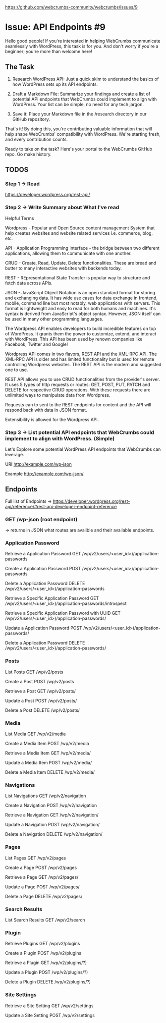 https://github.com/webcrumbs-community/webcrumbs/issues/9

# Issue: API Endpoints #9

Hello good people! If you're interested in helping WebCrumbs communicate seamlessly with WordPress, this task is for you. And don't worry if you're a beginner; you're more than welcome here!

## The Task

1. Research WordPress API: 
Just a quick skim to understand the basics of how WordPress sets up its API endpoints.

2. Draft a Markdown File: 
Summarize your findings and create a list of potential API endpoints that WebCrumbs could implement to align with WordPress. Your list can be simple, no need for any tech jargon.

3. Save it: 
Place your Markdown file in the /research directory in our GitHub repository.

That's it! By doing this, you're contributing valuable information that will help shape WebCrumbs' compatibility with WordPress. We're starting fresh, and every contribution counts.

Ready to take on the task? Here's your portal to the WebCrumbs GitHub repo. Go make history.

## TODOS
### Step 1 -> Read 
https://developer.wordpress.org/rest-api/

### Step 2 -> Write Summary about What I've read

Helpful Terms

Wordpress - Popular and Open Source content management System that help creates websites and website related services i.e. commerce, blog, etc.

API - Application Programming Interface - the bridge between two different applications, allowing them to communicate with one another.

CRUD - Create, Read, Update, Delete functionalities. These are bread and butter to many interactive websites with backends today.

REST - REpresentational State Transfer is popular way to structure and fetch data across APIs.

JSON - JavaScript Object Notation is an open standard format for storing and exchanging data. It has wide use cases for data exchange in frontend, mobile, command line but most notably, web applications with servers. This format is lightweight and easy to read for both humans and machines. It's syntax is derived from JavaScript's object syntax. However, JSON itself can be used in many other programming languages.

The Wordpress API enables developers to build incredible features on top of WordPress. It grants them the power to customize, extend, and interact with WordPress. This API has been used by renown companies like Facebook, Twitter and Google!

Wordpress API comes in two flavors, REST API and the XML-RPC API. The XML-RPC API is older and has limited functionality but is used for remote controlling Wordpress websites. The REST API is the modern and suggested one to use.

REST API allows you to use CRUD functionalities from the provider's server. It uses 5 types of http requests or routes: GET, POST, PUT, PATCH and DELETE for respective CRUD operations. With these requests there are unlimited ways to manipulate data from Wordpress. 

Requests can to sent to the REST endpoints for content and the API will respond back with data in JSON format.

Extensibility is allowed for the Wordpress API. 

### Step 3 -> List potential API endpoints that WebCrumbs could implement to align with WordPress. (Simple)

Let's Explore some potential WordPress API endpoints that WebCrumbs can leverage.

URI http://example.com/wp-json

Example http://example.com/wp-json/<endpoint>

## Endpoints 

Full list of Endpoints -> https://developer.wordpress.org/rest-api/reference/#rest-api-developer-endpoint-reference

### GET /wp-json (root endpoint)
-> returns in JSON what routes are availble and their available endpoints.

### Application Password
Retrieve a Application Password
GET /wp/v2/users/<user_id>)/application-passwords

Create a Application Password
POST /wp/v2/users/<user_id>)/application-passwords

Delete a Application Password
DELETE /wp/v2/users/<user_id>)/application-passwords

Retrieve a Specific Application Password
GET /wp/v2/users/<user_id>)/application-passwords/introspect

Retrieve a Specific Application Password with UUID
GET /wp/v2/users/<user_id>)/application-passwords/<uuid>

Update a Application Password
POST /wp/v2/users/<user_id>)/application-passwords/<uuid>

Delete a Application Password
DELETE /wp/v2/users/<user_id>)/application-passwords/<uuid>

### Posts
List Posts
GET /wp/v2/posts

Create a Post
POST /wp/v2/posts

Retrieve a Post
GET /wp/v2/posts/<id>

Update a Post
POST /wp/v2/posts/<id>

Delete a Post
DELETE /wp/v2/posts/<id>

### Media
List Media
GET /wp/v2/media

Create a Media Item
POST /wp/v2/media

Retrieve a Media Item
GET /wp/v2/media/<id>

Update a Media Item
POST /wp/v2/media/<id>

Delete a Media Item
DELETE /wp/v2/media/<id>

### Navigations
List Navigations
GET /wp/v2/navigation

Create a Navigation
POST /wp/v2/navigation

Retrieve a Navigation
GET /wp/v2/navigation/<id>

Update a Navigation
POST /wp/v2/navigation/<id>

Delete a Navigation
DELETE /wp/v2/navigation/<id>

### Pages
List Pages
GET /wp/v2/pages

Create a Page
POST /wp/v2/pages

Retrieve a Page
GET /wp/v2/pages/<id>

Update a Page
POST /wp/v2/pages/<id>

Delete a Page
DELETE /wp/v2/pages/<id>

### Search Results
List Search Results
GET /wp/v2/search

### Plugin
Retrieve Plugins
GET /wp/v2/plugins

Create a Plugin
POST /wp/v2/plugins

Retrieve a Plugin
GET /wp/v2/plugins/<plugin>?)

Update a Plugin
POST /wp/v2/plugins/<plugin>?)

Delete a Plugin
DELETE /wp/v2/plugins/<plugin>?)

### Site Settings
Retrieve a Site Setting
GET /wp/v2/settings

Update a Site Setting
POST /wp/v2/settings


